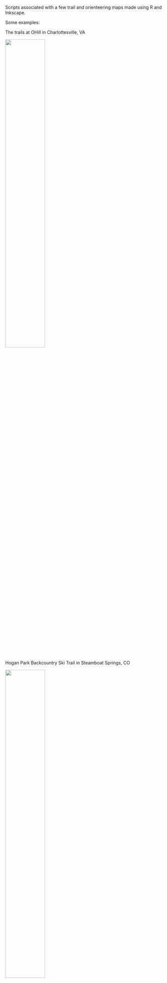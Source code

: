 Scripts associated with a few trail and orienteering maps made using R and Inkscape.

Some examples:

The trails at OHill in Charlottesville, VA
<br clear = "left">

<img align = "center" src="https://github.com/seanhardison1/lifeinspace/assets/31781107/200d0df2-6732-4249-9223-f9cd25aea842" width="50%">

Hogan Park Backcountry Ski Trail in Steamboat Springs, CO
<br clear = "left">

<img align = "center" src="https://github.com/seanhardison1/lifeinspace/assets/31781107/e556a361-bd97-49d1-bee6-c06023239484" width="50%">
